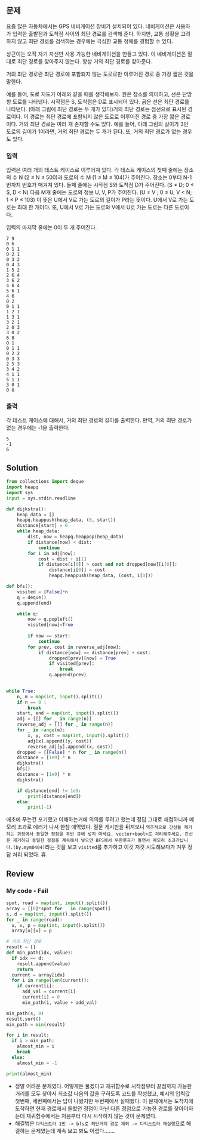 ## 문제
요즘 많은 자동차에서는 GPS 네비게이션 장비가 설치되어 있다. 네비게이션은 사용자가 입력한 출발점과 도착점 사이의 최단 경로를 검색해 준다. 하지만, 교통 상황을 고려하지 않고 최단 경로를 검색하는 경우에는 극심한 교통 정체를 경험할 수 있다.

상근이는 오직 자기 자신만 사용 가능한 네비게이션을 만들고 있다. 이 네비게이션은 절대로 최단 경로를 찾아주지 않는다. 항상 거의 최단 경로를 찾아준다.

거의 최단 경로란 최단 경로에 포함되지 않는 도로로만 이루어진 경로 중 가장 짧은 것을 말한다. 

예를 들어, 도로 지도가 아래와 같을 때를 생각해보자. 원은 장소를 의미하고, 선은 단방향 도로를 나타낸다. 시작점은 S, 도착점은 D로 표시되어 있다. 굵은 선은 최단 경로를 나타낸다. (아래 그림에 최단 경로는 두 개가 있다)거의 최단 경로는 점선으로 표시된 경로이다. 이 경로는 최단 경로에 포함되지 않은 도로로 이루어진 경로 중 가장 짧은 경로이다. 거의 최단 경로는 여러 개 존재할 수도 있다. 예를 들어, 아래 그림의 길이가 3인 도로의 길이가 1이라면, 거의 최단 경로는 두 개가 된다. 또, 거의 최단 경로가 없는 경우도 있다.

### 입력
입력은 여러 개의 테스트 케이스로 이루어져 있다. 각 테스트 케이스의 첫째 줄에는 장소의 수 N (2 ≤ N ≤ 500)과 도로의 수 M (1 ≤ M ≤ 104)가 주어진다. 장소는 0부터 N-1번까지 번호가 매겨져 있다. 둘째 줄에는 시작점 S와 도착점 D가 주어진다. (S ≠ D; 0 ≤ S, D < N) 다음 M개 줄에는 도로의 정보 U, V, P가 주어진다. (U ≠ V ; 0 ≤ U, V < N; 1 ≤ P ≤ 103) 이 뜻은 U에서 V로 가는 도로의 길이가 P라는 뜻이다. U에서 V로 가는 도로는 최대 한 개이다. 또, U에서 V로 가는 도로와 V에서 U로 가는 도로는 다른 도로이다. 

입력의 마지막 줄에는 0이 두 개 주어진다.
```
7 9
0 6
0 1 1
0 2 1
0 3 2
0 4 3
1 5 2
2 6 4
3 6 2
4 6 4
5 6 1
4 6
0 2
0 1 1
1 2 1
1 3 1
3 2 1
2 0 3
3 0 2
6 8
0 1
0 1 1
0 2 2
0 3 3
2 5 3
3 4 2
4 1 1
5 1 1
3 0 1
0 0
```
### 출력
각 테스트 케이스에 대해서, 거의 최단 경로의 길이를 출력한다. 만약, 거의 최단 경로가 없는 경우에는 -1을 출력한다.
```
5
-1
6
```
## Solution

```python
from collections import deque
import heapq
import sys
input = sys.stdin.readline

def dijkstra():
    heap_data = []
    heapq.heappush(heap_data, (0, start))
    distance[start] = 0
    while heap_data:
        dist, now = heapq.heappop(heap_data)
        if distance[now] < dist:
            continue
        for i in adj[now]:
            cost = dist + i[1]
            if distance[i[0]] > cost and not dropped[now][i[0]]:
                distance[i[0]] = cost
                heapq.heappush(heap_data, (cost, i[0])) 

def bfs():
    visited = [False]*n
    q = deque()
    q.append(end)

    while q:
        now = q.popleft()
        visited[now]=True
        
        if now == start:
            continue
        for prev, cost in reverse_adj[now]:
            if distance[now] == distance[prev] + cost:
                dropped[prev][now] = True
                if visited[prev]:
                    break
                q.append(prev)
    

while True:
    n, m = map(int, input().split())
    if n == 0 :
        break
    start, end = map(int, input().split())
    adj = [[] for _ in range(n)]
    reverse_adj = [[] for _ in range(n)]
    for _ in range(m):
        x, y, cost = map(int, input().split())
        adj[x].append((y, cost))
        reverse_adj[y].append((x, cost))
    dropped = [[False] * n for _ in range(n)]
    distance = [1e9] * n
    dijkstra()
    bfs()
    distance = [1e9] * n
    dijkstra()

    if distance[end] != 1e9:
        print(distance[end])
    else:
        print(-1)
```
애초에 푸는건 포기했고 이해하는거에 의의를 두려고 했는데 정답 그대로 채점하니까 메모리 초과로 에러가 나서 한참 애먹었다. 질문 게시판을 뒤져보니 `역추적으로 간선들 제거하는 과정에서 동일한 정점을 두번 큐에 넣지 마세요. vector<bool>로 처리해주세요. 간선은 제거하되 동일한 정점을 계속해서 넣으면 BFS에서 무한루프가 돌면서 메모리 초과가납니다.(by.mym0404)`라는 것을 보고 `visited`를 추가하고 이것 저것 시도해보다가 겨우 정답 처리 되었다. 휴

## Review
### My code - Fail
```python
spot, road = map(int, input().split())
array = [[0]*spot for _ in range(spot)]
s, d = map(int, input().split())
for _ in range(road):
  u, v, p = map(int, input().split())
  array[u][v] = p

# 거의 최단 경로
result = []
def min_path(idx, value):
  if idx == d:
    result.append(value)
    return
  current = array[idx]
  for i in range(len(current)):
    if current[i]:
      add_val = current[i]
      current[i] = 0
      min_path(i, value + add_val)

min_path(s, 0)
result.sort()
min_path = min(result)

for i in result:
  if i > min_path:
    almost_min = i
    break
  else:
    almost_min = -1

print(almost_min)
```
- 정말 어려운 문제였다. 어떻게든 풀겠다고 재귀함수로 시작점부터 끝점까지 가능한 거리를 모두 찾아서 최소값 다음의 값을 구하도록 코드를 작성했고, 예시의 입력값 첫번째, 세번째에서는 답이 나왔지만 두번째에서 실패했다. 이 문제에서는 도착지에 도착하면 현재 경로에서 들렀던 정점이 아닌 다른 정점으로 가능한 경로를 찾아야하는데 재귀함수에서는 처음부터 다시 시작하지 않는 것이 문제였다.
- 해결법은 `다익스트라 1번 -> bfs로 최단거리 경로 제외 -> 다익스트라 재실행`으로 해결하는 문제였는데 계속 보고 봐도 어렵다.......